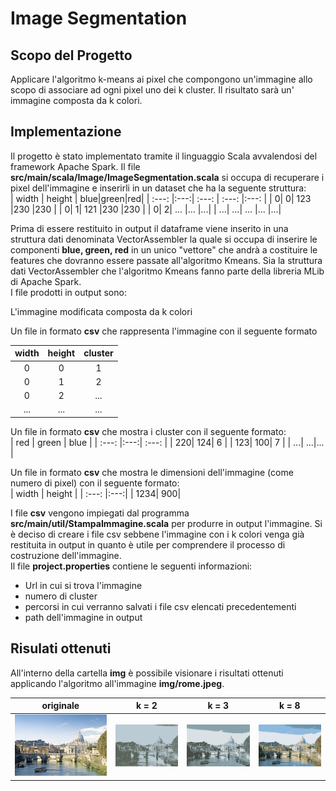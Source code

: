 # Image Segmentation
## Scopo del Progetto
Applicare l'algoritmo k-means ai pixel che compongono un'immagine allo scopo di associare ad ogni pixel uno dei k cluster. Il risultato sarà un' immagine composta da k colori. 
## Implementazione
Il progetto è stato implementato tramite il linguaggio Scala avvalendosi del framework Apache Spark. Il file **src/main/scala/Image/ImageSegmentation.scala** si occupa di recuperare i pixel dell'immagine e inserirli in un dataset che ha la seguente struttura:  
| width | height | blue|green|red|
| :---: |:---:| :---: | :---: |:---: |
| 0| 0| 123 |230 |230 |
| 0| 1| 121 |230 |230 |
| 0| 2| ... |... |...|
| ...| ...| ... |... |...|  
  
Prima di essere restituito in output il dataframe viene inserito in una struttura dati denominata VectorAssembler la quale si occupa di inserire le componenti **blue, green, red** in un unico "vettore" che andrà a costituire le features che dovranno essere passate all'algoritmo Kmeans. Sia la struttura dati VectorAssembler che l'algoritmo Kmeans fanno parte della libreria MLib di Apache Spark.  
I file prodotti in output sono:

L'immagine modificata composta da k colori  

Un file in formato **csv** che rappresenta l'immagine con il seguente formato  

| width | height | cluster |
| :---: |:---:| :---: | 
| 0| 0| 1 |
| 0| 1| 2 |
| 0| 2| ...|
| ...| ...|... |  

Un file in formato **csv** che mostra i cluster con il seguente formato:   
| red | green | blue |
| :---: |:---:| :---: | 
| 220| 124| 6 |
| 123| 100| 7 |
| ...| ...|... |  

Un file in formato **csv**  che mostra le dimensioni dell'immagine (come numero di pixel) con il seguente formato:  
| width | height |
| :---: |:---:| 
| 1234| 900|

I file **csv** vengono impiegati dal programma **src/main/util/StampaImmagine.scala** per produrre in output l'immagine. Si è deciso di creare i file csv sebbene l'immagine con i k colori venga già restituita in output in quanto è utile per comprendere il processo di costruzione dell'immagine.  
Il file **project.properties** contiene le seguenti informazioni:  
- Url in cui si trova l'immagine
- numero di cluster
- percorsi in cui verranno salvati i file csv elencati precedentementi
- path dell'immagine in output


## Risulati ottenuti
All'interno della cartella **img** è possibile visionare i risultati ottenuti applicando l'algoritmo all'immagine **img/rome.jpeg**.

|originale|k = 2            |  k = 3 | k = 8|
:---:|:-------------------------:|:------: | :---:|
|![](img/rome.jpeg) |![](img/rome2.jpg)  |  ![](img/rome3.jpg)|![](img/rome8.jpg)|

